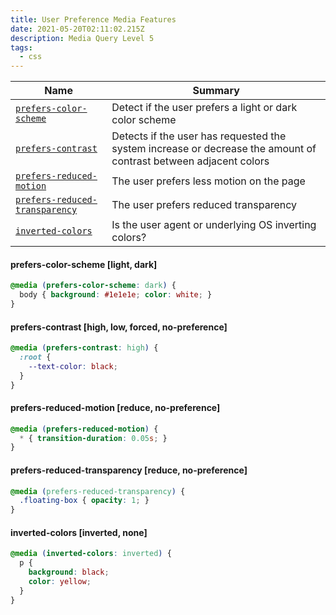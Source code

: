 ```yaml
---
title: User Preference Media Features
date: 2021-05-20T02:11:02.215Z
description: Media Query Level 5
tags:
  - css
---
```

| Name                                                                                                                   | Summary                                                                                                          |
| ---------------------------------------------------------------------------------------------------------------------- | ---------------------------------------------------------------------------------------------------------------- |
| [`prefers-color-scheme`](https://developer.mozilla.org/en-US/docs/Web/CSS/@media/prefers-color-scheme)                 | Detect if the user prefers a light or dark color scheme                                                          |
| [`prefers-contrast`](https://developer.mozilla.org/en-US/docs/Web/CSS/@media/prefers-contrast)                         | Detects if the user has requested the system increase or decrease the amount of contrast between adjacent colors |
| [`prefers-reduced-motion`](https://developer.mozilla.org/en-US/docs/Web/CSS/@media/prefers-reduced-motion)             | The user prefers less motion on the page                                                                         |
| [`prefers-reduced-transparency`](https://developer.mozilla.org/en-US/docs/Web/CSS/@media/prefers-reduced-transparency) | The user prefers reduced transparency                                                                            |
| [`inverted-colors`](https://developer.mozilla.org/en-US/docs/Web/CSS/@media/inverted-colors)            | Is the user agent or underlying OS inverting colors?                                                             |

#### prefers-color-scheme [light, dark]
```css
@media (prefers-color-scheme: dark) {
  body { background: #1e1e1e; color: white; }
}
```

#### prefers-contrast [high, low, forced, no-preference]
```css
@media (prefers-contrast: high) {
  :root {
    --text-color: black;
  }
}
```

#### prefers-reduced-motion [reduce, no-preference]
```css
@media (prefers-reduced-motion) {
  * { transition-duration: 0.05s; }
}
```

#### prefers-reduced-transparency [reduce, no-preference]
```css
@media (prefers-reduced-transparency) {
  .floating-box { opacity: 1; }
}
```

#### inverted-colors [inverted, none]
```css
@media (inverted-colors: inverted) {
  p {
    background: black;
    color: yellow;
  }
}
```
